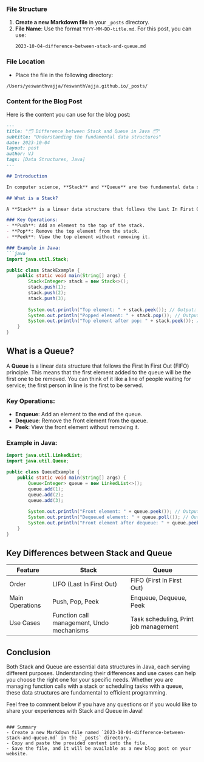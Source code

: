 ### File Structure
1. **Create a new Markdown file** in your `_posts` directory.
2. **File Name**: Use the format `YYYY-MM-DD-title.md`. For this post, you can use:
   ```
   2023-10-04-difference-between-stack-and-queue.md
   ```

### File Location
- Place the file in the following directory:
```
/Users/yeswanthvajja/YeswanthVajja.github.io/_posts/
```

### Content for the Blog Post
Here is the content you can use for the blog post:

```markdown
---
title: "🗂 Difference between Stack and Queue in Java 🗂"
subtitle: "Understanding the fundamental data structures"
date: 2023-10-04
layout: post
author: VJ
tags: [Data Structures, Java]
---

## Introduction

In computer science, **Stack** and **Queue** are two fundamental data structures that are used to store collections of data. They have different characteristics and are used in different scenarios. In this post, we will explore the differences between Stack and Queue in Java.

## What is a Stack?

A **Stack** is a linear data structure that follows the Last In First Out (LIFO) principle. This means that the last element added to the stack is the first one to be removed. You can think of it like a stack of plates; you can only add or remove the top plate.

### Key Operations:
- **Push**: Add an element to the top of the stack.
- **Pop**: Remove the top element from the stack.
- **Peek**: View the top element without removing it.

### Example in Java:
```java
import java.util.Stack;

public class StackExample {
    public static void main(String[] args) {
        Stack<Integer> stack = new Stack<>();
        stack.push(1);
        stack.push(2);
        stack.push(3);
        
        System.out.println("Top element: " + stack.peek()); // Output: 3
        System.out.println("Popped element: " + stack.pop()); // Output: 3
        System.out.println("Top element after pop: " + stack.peek()); // Output: 2
    }
}
```

## What is a Queue?

A **Queue** is a linear data structure that follows the First In First Out (FIFO) principle. This means that the first element added to the queue will be the first one to be removed. You can think of it like a line of people waiting for service; the first person in line is the first to be served.

### Key Operations:
- **Enqueue**: Add an element to the end of the queue.
- **Dequeue**: Remove the front element from the queue.
- **Peek**: View the front element without removing it.

### Example in Java:
```java
import java.util.LinkedList;
import java.util.Queue;

public class QueueExample {
    public static void main(String[] args) {
        Queue<Integer> queue = new LinkedList<>();
        queue.add(1);
        queue.add(2);
        queue.add(3);
        
        System.out.println("Front element: " + queue.peek()); // Output: 1
        System.out.println("Dequeued element: " + queue.poll()); // Output: 1
        System.out.println("Front element after dequeue: " + queue.peek()); // Output: 2
    }
}
```

## Key Differences between Stack and Queue

| Feature          | Stack                     | Queue                     |
|------------------|---------------------------|---------------------------|
| Order            | LIFO (Last In First Out)  | FIFO (First In First Out) |
| Main Operations   | Push, Pop, Peek           | Enqueue, Dequeue, Peek    |
| Use Cases        | Function call management, Undo mechanisms | Task scheduling, Print job management |

## Conclusion

Both Stack and Queue are essential data structures in Java, each serving different purposes. Understanding their differences and use cases can help you choose the right one for your specific needs. Whether you are managing function calls with a stack or scheduling tasks with a queue, these data structures are fundamental to efficient programming.

Feel free to comment below if you have any questions or if you would like to share your experiences with Stack and Queue in Java!
```

### Summary
- Create a new Markdown file named `2023-10-04-difference-between-stack-and-queue.md` in the `_posts` directory.
- Copy and paste the provided content into the file.
- Save the file, and it will be available as a new blog post on your website.